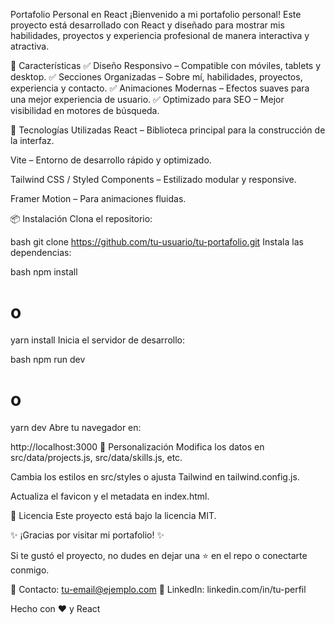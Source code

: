 Portafolio Personal en React
¡Bienvenido a mi portafolio personal! Este proyecto está desarrollado con React y diseñado para mostrar mis habilidades, proyectos y experiencia profesional de manera interactiva y atractiva.

📌 Características
✅ Diseño Responsivo – Compatible con móviles, tablets y desktop.
✅ Secciones Organizadas – Sobre mí, habilidades, proyectos, experiencia y contacto.
✅ Animaciones Modernas – Efectos suaves para una mejor experiencia de usuario.
✅ Optimizado para SEO – Mejor visibilidad en motores de búsqueda.

🚀 Tecnologías Utilizadas
React – Biblioteca principal para la construcción de la interfaz.

Vite – Entorno de desarrollo rápido y optimizado.

Tailwind CSS / Styled Components – Estilizado modular y responsive.

Framer Motion – Para animaciones fluidas.

📦 Instalación
Clona el repositorio:

bash
git clone https://github.com/tu-usuario/tu-portafolio.git
Instala las dependencias:

bash
npm install
# o
yarn install
Inicia el servidor de desarrollo:

bash
npm run dev
# o
yarn dev
Abre tu navegador en:

http://localhost:3000
🌟 Personalización
Modifica los datos en src/data/projects.js, src/data/skills.js, etc.

Cambia los estilos en src/styles o ajusta Tailwind en tailwind.config.js.

Actualiza el favicon y el metadata en index.html.

📄 Licencia
Este proyecto está bajo la licencia MIT.

✨ ¡Gracias por visitar mi portafolio! ✨

Si te gustó el proyecto, no dudes en dejar una ⭐ en el repo o conectarte conmigo.

📧 Contacto: tu-email@ejemplo.com
🔗 LinkedIn: linkedin.com/in/tu-perfil

Hecho con ❤️ y React

